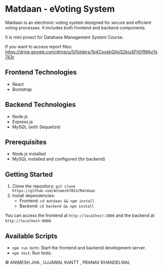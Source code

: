 # Matdaan - eVoting System

Matdaan is an electronic voting system designed for secure and efficient voting processes. It includes both frontend and backend components.

It is mini proect for Database Management System Course.

If you want to access report files: https://drive.google.com/drive/u/0/folders/1b4CookkGlIsiS2kjuSFhDfNNyj1x743r


## Frontend Technologies
- React
- Bootstrap

## Backend Technologies
- Node.js
- Express.js
- MySQL (with Sequelize)

## Prerequisites
- Node.js installed
- MySQL installed and configured (for backend)

## Getting Started
1. Clone the repository: `git clone https://github.com/Animesh7853/Matdaan`
2. Install dependencies:
   - Frontend: `cd matdaan && npm install`
   - Backend: `cd backend && npm install`


You can access the frontend at `http://localhost:3000` and the backend at `http://localhost:8000`.

## Available Scripts
- `npm run both`: Start the frontend and backend development server.
- `npm test`: Run tests.


© ANIMESH JHA , UJJAWAL KANTT , PRANAV KHANDELWAL

